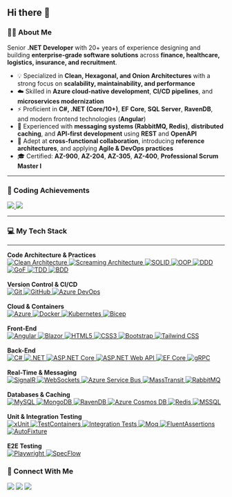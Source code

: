 ## Hi there 👋

### 👨‍💻 About Me  
Senior **.NET Developer** with 20+ years of experience designing and building **enterprise-grade software solutions** across **finance, healthcare, logistics, insurance, and recruitment**.  

- 💡 Specialized in **Clean, Hexagonal, and Onion Architectures** with a strong focus on **scalability, maintainability, and performance**  
- ☁️ Skilled in **Azure cloud-native development**, **CI/CD pipelines**, and **microservices modernization**  
- ⚡ Proficient in **C#, .NET (Core/10+)**, **EF Core**, **SQL Server**, **RavenDB**, and modern frontend technologies (**Angular**)  
- 📡 Experienced with **messaging systems (RabbitMQ, Redis)**, **distributed caching**, and **API-first development** using **REST** and **OpenAPI**  
- 🤝 Adept at **cross-functional collaboration**, introducing **reference architectures**, and applying **Agile & DevOps practices**  
- 🎓 Certified: **AZ-900**, **AZ-204**, **AZ-305**, **AZ-400**, **Professional Scrum Master I**

---

### 🧩 Coding Achievements  

<p>
  <a href="https://www.codingame.com/profile/7489c8e2d2f5c35b36cc1a4ef0fde6749950261">
    <img src="https://img.shields.io/badge/CodinGame-Profile-yellow?style=for-the-badge&logo=codingame&logoColor=black" />
  </a>
  <a href="https://leetcode.com/u/hugoelitecoder/">
    <img src="https://img.shields.io/badge/LeetCode-Profile-orange?style=for-the-badge&logo=leetcode&logoColor=white" />
  </a>
</p>


---

### 💻 My Tech Stack
---

<p>
  <b>Code Architecture & Practices</b><br/>
  <a href="https://blog.cleancoder.com/uncle-bob/2012/08/13/the-clean-architecture.html" target="_blank">
    <img src="https://img.shields.io/badge/Clean_Architecture-black?style=for-the-badge" alt="Clean Architecture" />
  </a>
  <a href="https://www.milanjovanovic.tech/blog/screaming-architecture" target="_blank">
    <img src="https://img.shields.io/badge/Screaming_Architecture-black?style=for-the-badge" alt="Screaming Architecture" />
  </a>
  <a href="https://en.wikipedia.org/wiki/SOLID" target="_blank">
    <img src="https://img.shields.io/badge/SOLID-black?style=for-the-badge" alt="SOLID" />
  </a>
  <a href="https://en.wikipedia.org/wiki/Object-oriented_programming" target="_blank">
    <img src="https://img.shields.io/badge/OOP-black?style=for-the-badge" alt="OOP" />
  </a>
  <a href="https://www.dddcommunity.org/" target="_blank">
    <img src="https://img.shields.io/badge/DDD-black?style=for-the-badge" alt="DDD" />
  </a>
  <a href="https://en.wikipedia.org/wiki/Design_Patterns" target="_blank">
    <img src="https://img.shields.io/badge/GoF-black?style=for-the-badge" alt="GoF" />
  </a>
  <a href="https://agilealliance.org/glossary/tdd/" target="_blank">
    <img src="https://img.shields.io/badge/TDD-black?style=for-the-badge" alt="TDD" />
  </a>
  <a href="https://agilealliance.org/glossary/bdd/" target="_blank">
    <img src="https://img.shields.io/badge/BDD-black?style=for-the-badge" alt="BDD" />
  </a>
  <br/><br/>
  <b>Version Control & CI/CD</b><br/>
  <a href="https://git-scm.com/" target="_blank">
    <img src="https://img.shields.io/badge/Git-E34F26?style=for-the-badge&logo=git&logoColor=white" alt="Git" />
  </a>
  <a href="https://github.com/" target="_blank">
    <img src="https://img.shields.io/badge/GitHub-100000?style=for-the-badge&logo=github&logoColor=white" alt="GitHub" />
  </a>
  <a href="https://learn.microsoft.com/azure/devops/" target="_blank">
    <img src="https://img.shields.io/badge/Azure_DevOps-0078D7?style=for-the-badge&logo=azure-devops&logoColor=white" alt="Azure DevOps" />
  </a>
  <br/><br/>
  <b>Cloud & Containers</b><br/>
  <a href="https://azure.microsoft.com/" target="_blank">
    <img src="https://img.shields.io/badge/Azure-0078D4?style=for-the-badge&logo=microsoft-azure&logoColor=white" alt="Azure" />
  </a>
  <a href="https://docs.docker.com/" target="_blank">
    <img src="https://img.shields.io/badge/Docker-2496ED?style=for-the-badge&logo=docker&logoColor=white" alt="Docker" />
  </a>
  <a href="https://kubernetes.io/" target="_blank">
    <img src="https://img.shields.io/badge/Kubernetes-326CE5?style=for-the-badge&logo=kubernetes&logoColor=white" alt="Kubernetes" />
  </a>
  <a href="https://learn.microsoft.com/azure/azure-resource-manager/bicep/" target="_blank">
    <img src="https://img.shields.io/badge/Bicep-0078D4?style=for-the-badge&logo=bicep&logoColor=white" alt="Bicep" />
  </a>
  <br/><br/>
  <b>Front-End</b><br/>
  <a href="https://angular.io/" target="_blank">
    <img src="https://img.shields.io/badge/Angular-DD0031?style=for-the-badge&logo=angular&logoColor=white" alt="Angular" />
  </a>
  <a href="https://dotnet.microsoft.com/apps/aspnet/web-apps/blazor" target="_blank">
    <img src="https://img.shields.io/badge/Blazor-512BD4?style=for-the-badge&logo=blazor&logoColor=white" alt="Blazor" />
  </a>
  <a href="https://developer.mozilla.org/docs/Web/HTML" target="_blank">
    <img src="https://img.shields.io/badge/HTML5-E34F26?style=for-the-badge&logo=html5&logoColor=white" alt="HTML5" />
  </a>
  <a href="https://developer.mozilla.org/docs/Web/CSS" target="_blank">
    <img src="https://img.shields.io/badge/CSS3-1572B6?style=for-the-badge&logo=css3&logoColor=white" alt="CSS3" />
  </a>
  <a href="https://getbootstrap.com/" target="_blank">
    <img src="https://img.shields.io/badge/Bootstrap-563D7C?style=for-the-badge&logo=bootstrap&logoColor=white" alt="Bootstrap" />
  </a>
  <a href="https://tailwindcss.com/" target="_blank">
    <img src="https://img.shields.io/badge/Tailwind_CSS-06B6D4?style=for-the-badge&logo=tailwindcss&logoColor=white" alt="Tailwind CSS" />
  </a>
  <br/><br/>
  <b>Back-End</b><br/>
  <a href="https://learn.microsoft.com/dotnet/csharp/" target="_blank">
    <img src="https://img.shields.io/badge/C%23-239120?style=for-the-badge&logo=c-sharp&logoColor=white" alt="C#" />
  </a>
  <a href="https://dotnet.microsoft.com/" target="_blank">
    <img src="https://img.shields.io/badge/.NET-512BD4?style=for-the-badge&logo=dotnet&logoColor=white" alt=".NET" />
  </a>
  <a href="https://learn.microsoft.com/aspnet/core/" target="_blank">
    <img src="https://img.shields.io/badge/ASP.NET_Core-512BD4?style=for-the-badge&logo=dotnet&logoColor=white" alt="ASP.NET Core" />
  </a>
  <a href="https://learn.microsoft.com/aspnet/core/web-api/" target="_blank">
    <img src="https://img.shields.io/badge/ASP.NET_Web_API-512BD4?style=for-the-badge&logo=dotnet&logoColor=white" alt="ASP.NET Web API" />
  </a>
  <a href="https://learn.microsoft.com/ef/core/" target="_blank">
    <img src="https://img.shields.io/badge/EF_Core-512BD4?style=for-the-badge&logo=dotnet&logoColor=white" alt="EF Core" />
  </a>
  <a href="https://grpc.io/" target="_blank">
    <img src="https://img.shields.io/badge/gRPC-gray?style=for-the-badge&logo=grpc&logoColor=white" alt="gRPC" />
  </a>
  <br/><br/>
  <b>Real-Time & Messaging</b><br/>
  <a href="https://learn.microsoft.com/aspnet/core/signalr/" target="_blank">
    <img src="https://img.shields.io/badge/SignalR-0078D4?style=for-the-badge&logo=signalr&logoColor=white" alt="SignalR" />
  </a>
  <a href="https://developer.mozilla.org/docs/Web/API/WebSockets_API" target="_blank">
    <img src="https://img.shields.io/badge/WebSockets-010101?style=for-the-badge" alt="WebSockets" />
  </a>
  <a href="https://azure.microsoft.com/services/service-bus/" target="_blank">
    <img src="https://img.shields.io/badge/Azure_Service_Bus-0078D4?style=for-the-badge&logo=microsoft-azure&logoColor=white" alt="Azure Service Bus" />
  </a>
  <a href="https://masstransit-project.com/" target="_blank">
    <img src="https://img.shields.io/badge/MassTransit-555555?style=for-the-badge" alt="MassTransit" />
  </a>
  <a href="https://www.rabbitmq.com/" target="_blank">
    <img src="https://img.shields.io/badge/RabbitMQ-FF6600?style=for-the-badge&logo=rabbitmq&logoColor=white" alt="RabbitMQ" />
  </a>
  <br/><br/>
  <b>Databases & Caching</b><br/>
  <a href="https://www.mysql.com/" target="_blank">
    <img src="https://img.shields.io/badge/MySQL-4479A1?style=for-the-badge&logo=mysql&logoColor=white" alt="MySQL" />
  </a>
  <a href="https://www.mongodb.com/docs/" target="_blank">
    <img src="https://img.shields.io/badge/MongoDB-47A248?style=for-the-badge&logo=mongodb&logoColor=white" alt="MongoDB" />
  </a>
  <a href="https://www.ravendb.net/" target="_blank">
    <img src="https://img.shields.io/badge/RavenDB-7A001F?style=for-the-badge&logoColor=white" alt="RavenDB" />
  </a>
  <a href="https://learn.microsoft.com/azure/cosmos-db/" target="_blank">
    <img src="https://img.shields.io/badge/Azure_Cosmos_DB-0078D4?style=for-the-badge&logo=azurecosmosdb&logoColor=white" alt="Azure Cosmos DB" />
  </a>
  <a href="https://redis.io/docs/" target="_blank">
    <img src="https://img.shields.io/badge/Redis-DC382D?style=for-the-badge&logo=redis&logoColor=white" alt="Redis" />
  </a>
  <a href="https://learn.microsoft.com/sql/sql-server/" target="_blank">
    <img src="https://img.shields.io/badge/MSSQL-gray?style=for-the-badge&logo=microsoft-sql-server&logoColor=white" alt="MSSQL" />
  </a>
  <br/><br/>
  <b>Unit & Integration Testing</b><br/>
  <a href="https://xunit.net/" target="_blank">
    <img src="https://img.shields.io/badge/xUnit-gray?style=for-the-badge" alt="xUnit" />
  </a>
  <a href="https://testcontainers.org/" target="_blank">
    <img src="https://img.shields.io/badge/TestContainers-234259?style=for-the-badge&logo=docker&logoColor=white" alt="TestContainers" />
  </a>
  <a href="https://learn.microsoft.com/en-us/aspnet/core/test/integration-tests?view=aspnetcore-9.0&pivots=xunit" target="_blank">
    <img src="https://img.shields.io/badge/Integration_Tests-6E42A6?style=for-the-badge" alt="Integration Tests" />
  </a>
  <a href="https://github.com/moq" target="_blank">
    <img src="https://img.shields.io/badge/Moq-555555?style=for-the-badge" alt="Moq" />
  </a>
  <a href="https://fluentassertions.com/" target="_blank">
    <img src="https://img.shields.io/badge/FluentAssertions-555555?style=for-the-badge" alt="FluentAssertions" />
  </a>
  <a href="https://github.com/AutoFixture/AutoFixture" target="_blank">
    <img src="https://img.shields.io/badge/AutoFixture-555555?style=for-the-badge" alt="AutoFixture" />
  </a>
  <br/><br/>
  <b>E2E Testing</b><br/>
  <a href="https://playwright.dev/" target="_blank">
    <img src="https://img.shields.io/badge/Playwright-2196F3?style=for-the-badge&logo=playwright&logoColor=white" alt="Playwright" />
  </a>
  <a href="https://specflow.org/" target="_blank">
    <img src="https://img.shields.io/badge/SpecFlow-00A98F?style=for-the-badge&logo=specflow&logoColor=white" alt="SpecFlow" />
  </a>
</p>


### 🔗 Connect With Me  
<p>
  <a href="https://www.linkedin.com/in/hugo-steenhuis-1023118"><img src="https://skillicons.dev/icons?i=linkedin" /></a>
  <a href="mailto:hasteenhuis@gmail.com"><img src="https://skillicons.dev/icons?i=gmail" /></a>
  <a href="https://www.digivibetech.com"><img src="https://skillicons.dev/icons?i=devto" /></a>
</p>
